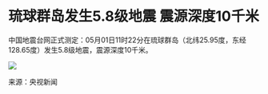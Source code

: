 # 琉球群岛发生5.8级地震 震源深度10千米

中国地震台网正式测定：05月01日11时22分在琉球群岛（北纬25.95度，东经128.65度）发生5.8级地震，震源深度10千米。

![](https://inews.gtimg.com/om_bt/On8AOWdgrjTTBVtKIHx1RzCg6TCT23iDleBAImJV-4nToAA/1000)

来源：央视新闻

